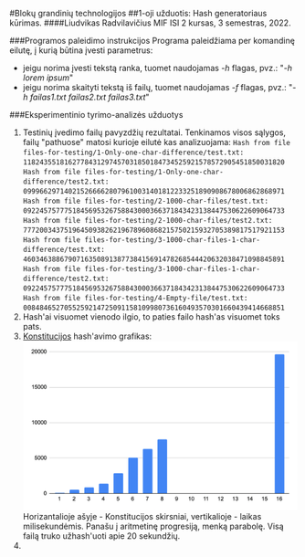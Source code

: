 #Blokų grandinių technologijos
##1-oji užduotis: Hash generatoriaus kūrimas.
####Liudvikas Radvilavičius MIF ISI 2 kursas, 3 semestras, 2022. 

###Programos paleidimo instrukcijos
Programa paleidžiama per komandinę eilutę, į kurią būtina įvesti parametrus:
- jeigu norima įvesti tekstą ranka, tuomet naudojamas *-h* flagas, pvz.: "*-h lorem ipsum*"
- jeigu norima skaityti tekstą iš failų, tuomet naudojamas *-f* flagas, pvz.: "*-h failas1.txt failas2.txt failas3.txt*"

###Eksperimentinio tyrimo-analizės užduotys
1. Testinių įvedimo failų pavyzdžių rezultatai. Tenkinamos visos sąlygos, failų "pathuose" matosi kurioje eilutė kas analizuojama:
   `Hash from file files-for-testing/1-Only-one-char-difference/test.txt:
   1182435518162778431297457031850184734525921578572905451850031820
   Hash from file files-for-testing/1-Only-one-char-difference/test2.txt:
   0999662971402152666628079610031401812233251890908678006862868971
   Hash from file files-for-testing/2-1000-char-files/test.txt:
   0922457577751845695326758843000366371843423138447530622609064733
   Hash from file files-for-testing/2-1000-char-files/test2.txt:
   7772003437519645093826219678960868215750215932705389817517921153
   Hash from file files-for-testing/3-1000-char-files-1-char-difference/test.txt:
   4603463886790716350891387738415691478268544420632038471098845891
   Hash from file files-for-testing/3-1000-char-files-1-char-difference/test2.txt:
   0922457577751845695326758843000366371843423138447530622609064733
   Hash from file files-for-testing/4-Empty-file/test.txt:
   0084846527055259214725091158109980736160493570301660439414668851`
2. Hash'ai visuomet vienodo ilgio, to paties failo hash'as visuomet toks pats.
3. [Konstitucijos](https://www.dropbox.com/s/ce83ry9a4d9642z/konstitucija.txt?dl=0) hash'avimo grafikas:
![img.png](img.png)
Horizantalioje ašyje - Konstitucijos skirsniai, vertikalioje - laikas milisekundėmis. Panašu į aritmetinę progresiją, menką parabolę. Visą failą truko užhash'uoti apie 20 sekundžių. 
4. 